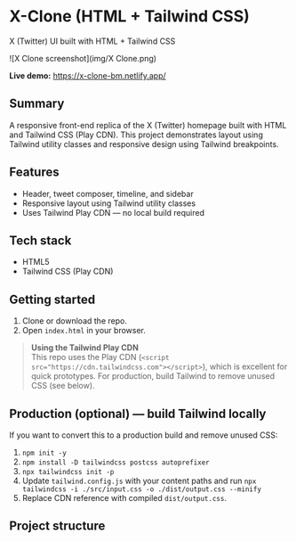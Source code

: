 # X-Clone (HTML + Tailwind CSS)
X (Twitter) UI built with HTML + Tailwind CSS

![X Clone screenshot](img/X Clone.png)

**Live demo:** https://x-clone-bm.netlify.app/

## Summary
A responsive front-end replica of the X (Twitter) homepage built with HTML and Tailwind CSS (Play CDN). This project demonstrates layout using Tailwind utility classes and responsive design using Tailwind breakpoints.

## Features
- Header, tweet composer, timeline, and sidebar
- Responsive layout using Tailwind utility classes
- Uses Tailwind Play CDN — no local build required

## Tech stack
- HTML5
- Tailwind CSS (Play CDN)

## Getting started
1. Clone or download the repo.
2. Open `index.html` in your browser.

> **Using the Tailwind Play CDN**  
> This repo uses the Play CDN (`<script src="https://cdn.tailwindcss.com"></script>`), which is excellent for quick prototypes. For production, build Tailwind to remove unused CSS (see below).

## Production (optional) — build Tailwind locally
If you want to convert this to a production build and remove unused CSS:
1. `npm init -y`
2. `npm install -D tailwindcss postcss autoprefixer`
3. `npx tailwindcss init -p`
4. Update `tailwind.config.js` with your content paths and run `npx tailwindcss -i ./src/input.css -o ./dist/output.css --minify`
5. Replace CDN reference with compiled `dist/output.css`.

## Project structure
